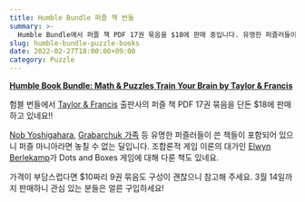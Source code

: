```yaml
---
title: Humble Bundle 퍼즐 책 번들
summary: >-
  Humble Bundle에서 퍼즐 책 PDF 17권 묶음을 $18에 판매 중입니다. 유명한 퍼즐러들이 쓴 책들도 포함되어 있으니 놓치지 마세요!
slug: humble-bundle-puzzle-books
date: 2022-02-27T18:00:00+09:00
category: Puzzle
---
```


**[Humble Book Bundle: Math & Puzzles Train Your Brain by Taylor & Francis](https://www.humblebundle.com/books/math-puzzles-train-your-brain-taylor-francis-books)**

험블 번들에서 [Taylor & Francis](https://taylorandfrancis.com/) 출판사의 퍼즐 책 PDF 17권 묶음을 단돈 $18에 판매하고 있네요!!

[Nob Yoshigahara](https://en.wikipedia.org/wiki/Nob_Yoshigahara), [Grabarchuk 가족](http://www.grabarchukpuzzles.com/) 등 유명한 퍼즐러들이 쓴 책들이 포함되어 있으니 퍼즐 마니아라면 놓칠 수 없는 딜입니다. 조합론적 게임 이론의 대가인 [Elwyn Berlekamp](https://en.wikipedia.org/wiki/Elwyn_Berlekamp)가 Dots and Boxes 게임에 대해 다룬 책도 있네요.

가격이 부담스럽다면 $10짜리 9권 묶음도 구성이 괜찮으니 참고해 주세요. 3월 14일까지 판매하니 관심 있는 분들은 얼른 구입하세요!
